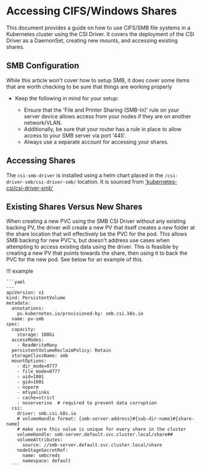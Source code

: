 # Accessing CIFS/Windows Shares

This document provides a guide on how to use CIFS/SMB file systems in a Kubernetes cluster using the CSI Driver. It covers the deployment of the CSI Driver as a DaemonSet, creating new mounts, and accessing existing shares.

## SMB Configuration

While this article won't cover how to setup SMB, it does cover some items that are worth checking to be sure that things are working properly

- Keep the following in mind for your setup:

    - Ensure that the 'File and Printer Sharing (SMB-In)' rule on your server device allows access from your nodes if they are on another network/VLAN.
    - Additionally, be sure that your router has a rule in place to allow access to your SMB server via port '445'.
    - Always use a separate account for accessing your shares.

## Accessing Shares

The `csi-smb-driver` is installed using a helm chart placed in the `/csi-driver-smb/csi-driver-smb/` location. It is sourced from ['kubernetes-csi/csi-driver-smb'](https://github.com/kubernetes-csi/csi-driver-smb)

## Existing Shares Versus New Shares

When creating a new PVC using the SMB CSI Driver without any existing backing PV, the driver will create a new PV that itself creates a _new_ folder at the share location that will effectively be the PVC for the pod. This allows SMB backing for new PVC's, but doesn't address use cases when attempting to access existing data using the driver. This is feasible by creating a new PV that points towards the share, then using it to back the PVC for the new pod. See below for an example of this.

!!! example

    ```yaml
    ---
    apiVersion: v1
    kind: PersistentVolume
    metadata:
      annotations:
        pv.kubernetes.io/provisioned-by: smb.csi.k8s.io
      name: pv-smb
    spec:
      capacity:
        storage: 100Gi
      accessModes:
        - ReadWriteMany
      persistentVolumeReclaimPolicy: Retain
      storageClassName: smb
      mountOptions:
        - dir_mode=0777
        - file_mode=0777
        - uid=1001
        - gid=1001
        - noperm
        - mfsymlinks
        - cache=strict
        - noserverino  # required to prevent data corruption
      csi:
        driver: smb.csi.k8s.io
        # volumeHandle format: {smb-server-address}#{sub-dir-name}#{share-name}
        # make sure this value is unique for every share in the cluster
        volumeHandle: smb-server.default.svc.cluster.local/share##
        volumeAttributes:
          source: //smb-server.default.svc.cluster.local/share
        nodeStageSecretRef:
          name: smbcreds
          namespace: default
      ```
